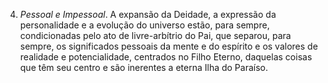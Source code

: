 ﻿4. <I>Pessoal e Impessoal</I>. A expansão da Deidade, a expressão da personalidade e a evolução do universo estão, para sempre, condicionadas pelo ato de livre-arbítrio do Pai, que separou, para sempre,  os significados  pessoais da mente e do espírito e os valores de realidade e potencialidade, centrados no Filho Eterno, daquelas coisas que têm seu centro e são inerentes a eterna Ilha do Paraíso.<BR>